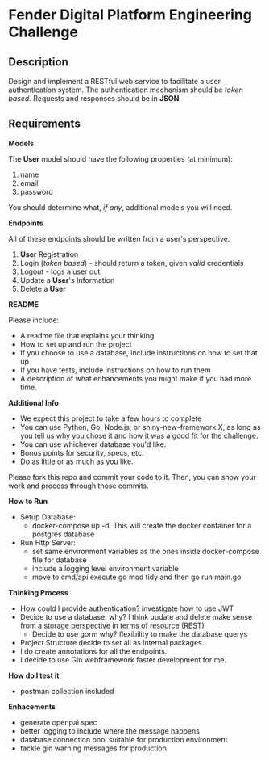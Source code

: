 # Fender Digital Platform Engineering Challenge

## Description

Design and implement a RESTful web service to facilitate a user authentication system. The authentication mechanism should be *token based*. Requests and responses should be in **JSON**.

## Requirements

**Models**

The **User** model should have the following properties (at minimum):

1. name
2. email
3. password

You should determine what, *if any*, additional models you will need.

**Endpoints**

All of these endpoints should be written from a user's perspective.

1. **User** Registration
2. Login (*token based*) - should return a token, given *valid* credentials
3. Logout - logs a user out
4. Update a **User**'s Information
5. Delete a **User**

**README**

Please include:
- A readme file that explains your thinking
- How to set up and run the project
- If you choose to use a database, include instructions on how to set that up
- If you have tests, include instructions on how to run them
- A description of what enhancements you might make if you had more time.

**Additional Info**

- We expect this project to take a few hours to complete
- You can use Python, Go, Node.js, or shiny-new-framework X, as long as you tell us why you chose it and how it was a good fit for the challenge. 
- You can use whichever database you'd like. 
- Bonus points for security, specs, etc. 
- Do as little or as much as you like.

Please fork this repo and commit your code to it. Then, you can show your work and process through those commits.

**How to Run**

- Setup Database:
  - docker-compose up -d. This will create the docker container for a postgres database
- Run Http Server:
  - set same environment variables as the ones inside docker-compose file for database
  - include a logging level environment variable
  - move to cmd/api execute go mod tidy and then go run main.go

**Thinking Process**
- How could I provide authentication? investigate how to use JWT
- Decide to use a database. why? I think update and delete make sense from a storage perspective in terms of resource (REST)
  - Decide to use gorm why? flexibility to make the database querys
- Project Structure decide to set all as internal packages.
- I do create annotations for all the endpoints.
- I decide to use Gin webframework faster development for me.

**How do I test it**
- postman collection included

**Enhacements**
- generate openpai spec
- better logging to include where the message happens
- database connection pool suitable for production environment
- tackle gin warning messages for production




